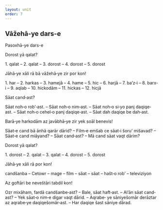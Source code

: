 ```yaml
---
layout: unit
order: 7
---
```




## Vāžehā-ye dars-e 

Pasoxhā-ye dars-e 

Dorost yā qalat?

1\. qalat – 2. qalat – 3. dorost – 4. dorost – 5. dorost

Jāhā‐ye xāli rā bā vāžehā‐ye zir por kon!

1\. har – 2. harkas – 3. hamejā – 4. hame – 5. hic – 6. harjā – 7. ba’z‐i – 8. barx‐i – 9. aqlab – 10. hickodām – 11. hickas – 12. hicjā

Sāat cand‐ast?

Sāat noh‐o rob’‐ast. – Sāat noh‐o nim‐ast. – Sāat noh‐o si‐yo panj daqiqe‐ast. – Sāat noh‐o cehel‐o panj daqiqe‐ast. – Sāat dah daqiqe be dah‐ast.

Barā‐ye harkodām az javābhā‐ye zir yek soāl benevis!

Sāat‐e cand bā ānhā qarār dārid? – Film‐e emšab ce sāat‐i šoru’ mišavad? – Sāat‐e cand miāyand? – Sāat cand‐ast? – Mā cand sāat vaqt dārim?

Dorost yā qalat?

1\. dorost – 2. qalat – 3. qalat – 4. dorost – 5. dorost

Jāhā‐ye xāli rā por kon!

candšanba – Cetowr – mage – film – sāat – sāat – hašt‐o rob’ – televiziyon

Az goftāri be neveštāri tabdil kon!

Ozr mixāham, fardā candšanbe‐ast? – Bale, sāat haft‐ast. – Al’ān sāat cand‐ast? – Yek sāat‐o nim‐e digar vaqt dārid. – Aqrabe‐ ye sāniyešomār derāztar az aqrabe‐ye daqiqešomār‐ast. – Har daqiqe šast sāniye dārad.

